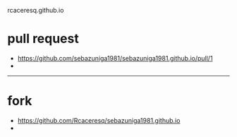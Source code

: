 rcaceresq.github.io

# pull request
* https://github.com/sebazuniga1981/sebazuniga1981.github.io/pull/1
* 

---

# fork
 * https://github.com/Rcaceresq/sebazuniga1981.github.io
 * 
